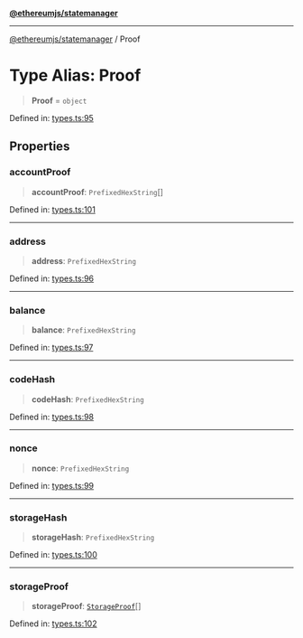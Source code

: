 [**@ethereumjs/statemanager**](../README.md)

***

[@ethereumjs/statemanager](../README.md) / Proof

# Type Alias: Proof

> **Proof** = `object`

Defined in: [types.ts:95](https://github.com/ethereumjs/ethereumjs-monorepo/blob/master/packages/statemanager/src/types.ts#L95)

## Properties

### accountProof

> **accountProof**: `PrefixedHexString`[]

Defined in: [types.ts:101](https://github.com/ethereumjs/ethereumjs-monorepo/blob/master/packages/statemanager/src/types.ts#L101)

***

### address

> **address**: `PrefixedHexString`

Defined in: [types.ts:96](https://github.com/ethereumjs/ethereumjs-monorepo/blob/master/packages/statemanager/src/types.ts#L96)

***

### balance

> **balance**: `PrefixedHexString`

Defined in: [types.ts:97](https://github.com/ethereumjs/ethereumjs-monorepo/blob/master/packages/statemanager/src/types.ts#L97)

***

### codeHash

> **codeHash**: `PrefixedHexString`

Defined in: [types.ts:98](https://github.com/ethereumjs/ethereumjs-monorepo/blob/master/packages/statemanager/src/types.ts#L98)

***

### nonce

> **nonce**: `PrefixedHexString`

Defined in: [types.ts:99](https://github.com/ethereumjs/ethereumjs-monorepo/blob/master/packages/statemanager/src/types.ts#L99)

***

### storageHash

> **storageHash**: `PrefixedHexString`

Defined in: [types.ts:100](https://github.com/ethereumjs/ethereumjs-monorepo/blob/master/packages/statemanager/src/types.ts#L100)

***

### storageProof

> **storageProof**: [`StorageProof`](StorageProof.md)[]

Defined in: [types.ts:102](https://github.com/ethereumjs/ethereumjs-monorepo/blob/master/packages/statemanager/src/types.ts#L102)
